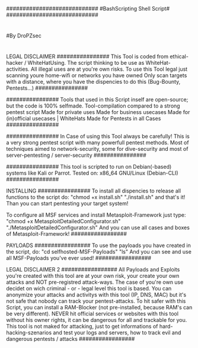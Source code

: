 ############################
#BashScripting Shell Script#
############################
#
#By DroPZsec
#

LEGAL DISCLAIMER
################
This Tool is coded from ethical-hacker / WhiteHatUsing.
The script thinking to be use as WhiteHat-activities.
All illegal uses are at you're own risks.
To use this Tool legal just scanning youre home-wifi or networks you have owned
Only scan targets with a distance, where you have the dispencies to do this (Bug-Bounty, Pentests...)
################

################
Tools that used in this Script inself are open-source; but the code is  100% selfmade.
Tool-compilation compared to a strong pentest script
Made for private uses
Made for business usecases
Made for (in)official usecases | WhiteHats 
Made for Pentests in all Cases
################

################
In Case of using this Tool always be carefully!
This is a very strong pentest script with many powerfull pentest methods.
Most of techniques aimed to network-security, some for dive-security and most of server-pentesting / server-security
################

################
This tool is scripted to run on Debian(-based) systems like Kali or Parrot.
Tested on: x86_64 GNU/Linux (Debian-CLI)
################


INSTALLING
################
To install all dispencies to release all functions to the script do:
    "chmod +x install.sh"
    "./install.sh"
and that's it!
Than you can start pentesting your target system!

To configure all MSF services and install Metasploit-Framework just type:
    "chmod +x MetasploitDetailedConfigurator.sh"
    "./MetasploitDetailedConfigurator.sh"
And you can use all cases and boxes of Metasploit-Framework!
#################

PAYLOADS
#################
To use the payloads you have created in the script, do:
    "cd selfhosted-MSF-Payloads"
    "ls"
And you can see and use all MSF-Payloads you've ever used!
#################

LEGAL DISCLAIMER 2
#################
All Payloads and Exploits you're created with this tool are at your own risk, your create your own attacks and NOT pre-registred attack-ways.
The case of you're own use decidet on wich criminal - or - legal level this tool is based.
You can anonymize your attacks and activitys with this tool (IP, DNS, MAC) but it's not safe that nobody can track your pentest-attacks.
To hit safer with this Script, you can install a RAM-Blocker (not pre-installed, because RAM's can be very different).
NEVER hit official services or websites with this tool without his owner rights, it can be dangerous for all and trackable for you.
This tool is not maked for attacking, just to get informations of hard-hacking-szenarios and test your logs and servers, how to track evil and dangerous pentests / attacks
#################